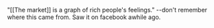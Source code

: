 "[[The market]] is a graph of rich people's feelings." --don't remember where this came from. Saw it on facebook awhile ago. 